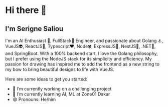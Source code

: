 # Hi there 👋
##  I'm Serigne Saliou

I'm an AI Enthusiast 🧠, FullStack🌟 Engineer, and passionate about Golang ⚓, VueJS👽, ReactJS🚀, Typescript❤️, Node🍀, ExpressJS🤖, NestJS🧩, .NET💜, and SpringBoot. With a 100% backend start, I love the Golang philosophy, but I prefer using the NodeJS stack for its simplicity and efficiency. My passion for drawing has inspired me to add the frontend as a new string to my bow to bring beautiful designs to life with VueJS.

Here are some ideas to get you started:

- 🔭 I’m currently working on a challenging project
- 🌱 I’m currently learning AI, ML at Zone01 Dakar
- 😄 Pronouns: He/him

